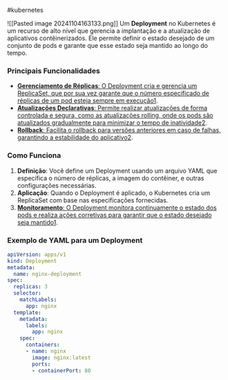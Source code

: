 #kubernetes 

![[Pasted image 20241104163133.png]]
Um **Deployment** no Kubernetes é um recurso de alto nível que gerencia a implantação e a atualização de aplicativos contêinerizados. Ele permite definir o estado desejado de um conjunto de pods e garante que esse estado seja mantido ao longo do tempo.

### Principais Funcionalidades

- [**Gerenciamento de Réplicas**: O Deployment cria e gerencia um ReplicaSet, que por sua vez garante que o número especificado de réplicas de um pod esteja sempre em execução](https://gasparbarancelli.com/post/entendendo-o-deployment-no-kubernetes-conceitos-fundamentais)[1](https://gasparbarancelli.com/post/entendendo-o-deployment-no-kubernetes-conceitos-fundamentais).
- [**Atualizações Declarativas**: Permite realizar atualizações de forma controlada e segura, como as atualizações rolling, onde os pods são atualizados gradualmente para minimizar o tempo de inatividade](https://gasparbarancelli.com/post/entendendo-o-deployment-no-kubernetes-conceitos-fundamentais)[2](https://kubernetes.io/pt-br/docs/tutorials/kubernetes-basics/deploy-app/deploy-intro/).
- [**Rollback**: Facilita o rollback para versões anteriores em caso de falhas, garantindo a estabilidade do aplicativo](https://gasparbarancelli.com/post/entendendo-o-deployment-no-kubernetes-conceitos-fundamentais)[2](https://kubernetes.io/pt-br/docs/tutorials/kubernetes-basics/deploy-app/deploy-intro/).

### Como Funciona

1. **Definição**: Você define um Deployment usando um arquivo YAML que especifica o número de réplicas, a imagem do contêiner, e outras configurações necessárias.
2. **Aplicação**: Quando o Deployment é aplicado, o Kubernetes cria um ReplicaSet com base nas especificações fornecidas.
3. [**Monitoramento**: O Deployment monitora continuamente o estado dos pods e realiza ações corretivas para garantir que o estado desejado seja mantido](https://gasparbarancelli.com/post/entendendo-o-deployment-no-kubernetes-conceitos-fundamentais)[1](https://gasparbarancelli.com/post/entendendo-o-deployment-no-kubernetes-conceitos-fundamentais).

### Exemplo de YAML para um Deployment

```yaml
apiVersion: apps/v1
kind: Deployment
metadata:
  name: nginx-deployment
spec:
  replicas: 3
  selector:
    matchLabels:
      app: nginx
  template:
    metadata:
      labels:
        app: nginx
    spec:
      containers:
      - name: nginx
        image: nginx:latest
        ports:
        - containerPort: 80
```

